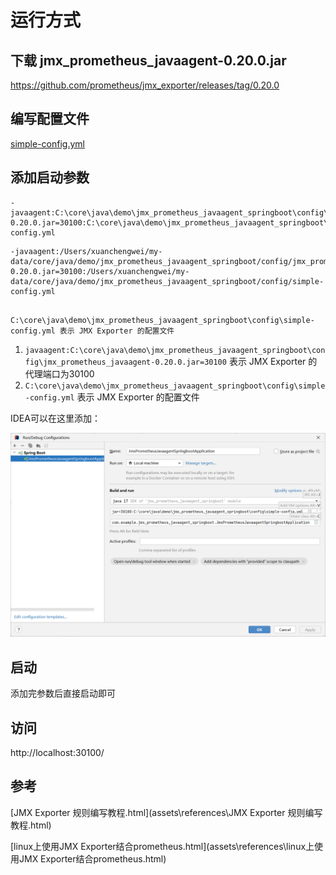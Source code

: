 

# 运行方式

## 下载 jmx_prometheus_javaagent-0.20.0.jar

https://github.com/prometheus/jmx_exporter/releases/tag/0.20.0



## 编写配置文件

 [simple-config.yml](config\simple-config.yml) 

## 添加启动参数

```
-javaagent:C:\core\java\demo\jmx_prometheus_javaagent_springboot\config\jmx_prometheus_javaagent-0.20.0.jar=30100:C:\core\java\demo\jmx_prometheus_javaagent_springboot\config\simple-config.yml 
```
```
-javaagent:/Users/xuanchengwei/my-data/core/java/demo/jmx_prometheus_javaagent_springboot/config/jmx_prometheus_javaagent-0.20.0.jar=30100:/Users/xuanchengwei/my-data/core/java/demo/jmx_prometheus_javaagent_springboot/config/simple-config.yml 
```


```

C:\core\java\demo\jmx_prometheus_javaagent_springboot\config\simple-config.yml 表示 JMX Exporter 的配置文件
```

1. `javaagent:C:\core\java\demo\jmx_prometheus_javaagent_springboot\config\jmx_prometheus_javaagent-0.20.0.jar=30100` 表示 JMX Exporter 的代理端口为30100
2. `C:\core\java\demo\jmx_prometheus_javaagent_springboot\config\simple-config.yml` 表示 JMX Exporter 的配置文件

IDEA可以在这里添加：

![image-20240311224756873](assets/images/image-20240311224756873.png)

## 启动

添加完参数后直接启动即可

## 访问

http://localhost:30100/

## 参考

 [JMX Exporter 规则编写教程.html](assets\references\JMX Exporter 规则编写教程.html)

 [linux上使用JMX Exporter结合prometheus.html](assets\references\linux上使用JMX Exporter结合prometheus.html) 











